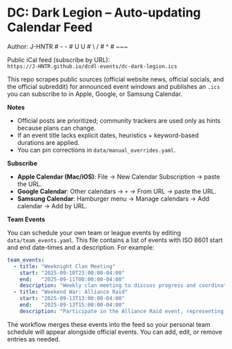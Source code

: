 # DC: Dark Legion – Auto-updating Calendar Feed

Author: J-HNTR
    # -   -
    # U   U
    # \   / 
    #   ^
    #  ~~~


Public iCal feed (subscribe by URL):  
`https://J-HNTR.github.io/dcdl-events/dc-dark-legion.ics`

This repo scrapes public sources (official website news, official socials, and the official subreddit)
for announced event windows and publishes an `.ics` you can subscribe to in Apple, Google, or Samsung Calendar.

**Notes**
- Official posts are prioritized; community trackers are used only as hints because plans can change.
- If an event title lacks explicit dates, heuristics + keyword-based durations are applied.
- You can pin corrections in `data/manual_overrides.yaml`.

**Subscribe**
- **Apple Calendar (Mac/iOS)**: File → New Calendar Subscription → paste the URL.
- **Google Calendar**: Other calendars → `+` → From URL → paste the URL.
- **Samsung Calendar**: Hamburger menu → Manage calendars → Add calendar → Add by URL.

**Team Events**

You can schedule your own team or league events by editing `data/team_events.yaml`. This file contains a list of events with ISO 8601 start and end date-times and a description. For example:

```yaml
team_events:
  - title: "Weeknight Clan Meeting"
    start: "2025-09-10T23:00:00-04:00"
    end:   "2025-09-11T00:00:00-04:00"
    description: "Weekly clan meeting to discuss progress and coordinate events for [LUV] ILoveMyGrandma league."
  - title: "Weekend War: Alliance Raid"
    start: "2025-09-13T13:00:00-04:00"
    end:   "2025-09-13T15:00:00-04:00"
    description: "Participate in the Alliance Raid event, representing [LUV] ILoveMyGrandma."
```

The workflow merges these events into the feed so your personal team schedule will appear alongside official events. You can add, edit, or remove entries as needed.
